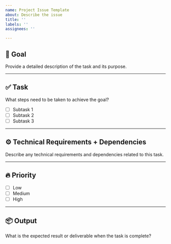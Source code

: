 ```yaml
---
name: Project Issue Template
about: Describe the issue
title: ''
labels: ''
assignees: ''

---
```


## 🎯 Goal  
Provide a detailed description of the task and its purpose.

---

## ✅ Task  
What steps need to be taken to achieve the goal?

- [ ] Subtask 1  
- [ ] Subtask 2  
- [ ] Subtask 3  

---

## ⚙️ Technical Requirements + Dependencies  
Describe any technical requirements and dependencies related to this task.

---

## 🔥 Priority  
- [ ] Low 
- [ ] Medium
- [ ] High  

---

## 📦 Output  
What is the expected result or deliverable when the task is complete?
